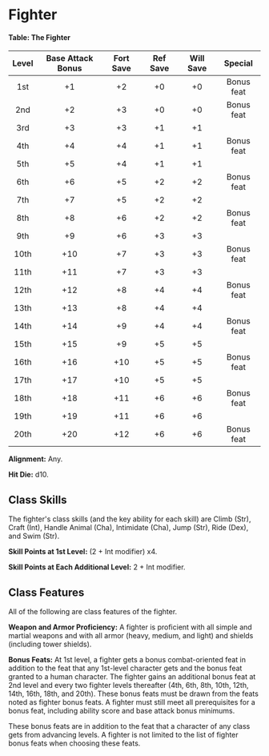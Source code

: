 # Fighter

#### Table: The Fighter

| Level | Base Attack Bonus | Fort Save | Ref Save | Will Save |  Special   |
|:-----:|:-----------------:|:---------:|:--------:|:---------:|:----------:|
|  1st  |        +1         |    +2     |    +0    |    +0     | Bonus feat |
|  2nd  |        +2         |    +3     |    +0    |    +0     | Bonus feat |
|  3rd  |        +3         |    +3     |    +1    |    +1     |            |
|  4th  |        +4         |    +4     |    +1    |    +1     | Bonus feat |
|  5th  |        +5         |    +4     |    +1    |    +1     |            |
|  6th  |        +6         |    +5     |    +2    |    +2     | Bonus feat |
|  7th  |        +7         |    +5     |    +2    |    +2     |            |
|  8th  |        +8         |    +6     |    +2    |    +2     | Bonus feat |
|  9th  |        +9         |    +6     |    +3    |    +3     |            |
| 10th  |        +10        |    +7     |    +3    |    +3     | Bonus feat |
| 11th  |        +11        |    +7     |    +3    |    +3     |            |
| 12th  |        +12        |    +8     |    +4    |    +4     | Bonus feat |
| 13th  |        +13        |    +8     |    +4    |    +4     |            |
| 14th  |        +14        |    +9     |    +4    |    +4     | Bonus feat |
| 15th  |        +15        |    +9     |    +5    |    +5     |            |
| 16th  |        +16        |    +10    |    +5    |    +5     | Bonus feat |
| 17th  |        +17        |    +10    |    +5    |    +5     |            |
| 18th  |        +18        |    +11    |    +6    |    +6     | Bonus feat |
| 19th  |        +19        |    +11    |    +6    |    +6     |            |
| 20th  |        +20        |    +12    |    +6    |    +6     | Bonus feat |

**Alignment:** Any.

**Hit Die:** d10.

## Class Skills

The fighter's class skills (and the key ability for each skill) are Climb (Str), Craft (Int), Handle Animal (Cha), Intimidate (Cha), Jump (Str), Ride (Dex), and Swim (Str).

**Skill Points at 1st Level:** (2 + Int modifier) x4.

**Skill Points at Each Additional Level:** 2 + Int modifier.

## Class Features

All of the following are class features of the fighter.

**Weapon and Armor Proficiency:** A fighter is proficient with all simple and martial weapons and with all armor (heavy, medium, and light) and shields (including tower shields).

**Bonus Feats:** At 1st level, a fighter gets a bonus combat-oriented feat in addition to the feat that any 1st-level character gets and the bonus feat granted to a human character. The fighter gains an additional bonus feat at 2nd level and every two fighter levels thereafter (4th, 6th, 8th, 10th, 12th, 14th, 16th, 18th, and 20th). These bonus feats must be drawn from the feats noted as fighter bonus feats. A fighter must still meet all prerequisites for a bonus feat, including ability score and base attack bonus minimums.

These bonus feats are in addition to the feat that a character of any class gets from advancing levels. A fighter is not limited to the list of fighter bonus feats when choosing these feats.
